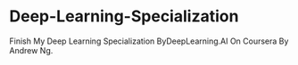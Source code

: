 # Deep-Learning-Specialization
Finish My Deep Learning Specialization ByDeepLearning.AI On Coursera By Andrew Ng.

